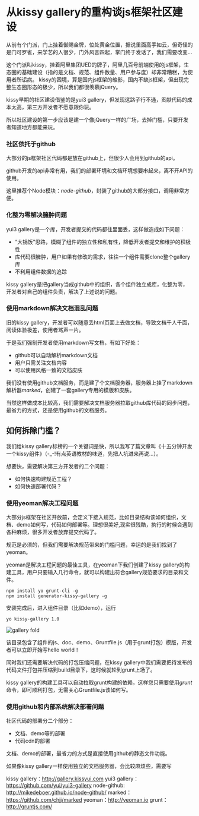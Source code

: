 # 从kissy gallery的重构谈js框架社区建设

从前有个门派，门上挂着御赐金牌，位处黄金位置，据说里面高手如云，但奇怪的是门可罗雀，来学艺的人很少，门外风言四起，掌门终于发话了，我们需要改变...

这个门派叫kissy，挂着阿里集团UED的牌子，阿里几百号前端使用的js框架，生态圈的基础建设（指的是文档、规范、组件数量、用户参与度）却非常糟糕，为使用者所诟病。
kissy的困境，算是国内js框架的缩影，国内不缺js框架，但出现完整生态圈形态的极少，所以我们都很羡慕jQuery。

kissy早期的社区建设借鉴的是yui3 gallery，但发现这路子行不通，贡献代码的成本太高，第三方开发者不愿意跟你玩。

所以社区建设的第一步应该是建一个像jQuery一样的广场，去掉门槛，只要开发者知道地方都能来玩。

### 社区依托于github

大部分的js框架社区代码都是放在github上，但很少人会用到github的api。

github开发的api非常有用，我们的部署环境和文档环境想要串起来，离不开API的使用。

这里推荐个Node模块：*node-github*，封装了github的大部分接口，调用非常方便。


### 化整为零解决臃肿问题

yui3 gallery是一个库，开发者提交的代码都往里面丢，这样做造成如下问题：

* “大锅饭”思路，模糊了组件的独立性和私有性，降低开发者提交和维护的积极性
* 库代码很臃肿，用户如果有修改的需求，往往一个组件需要clone整个gallery库
* 不利用组件数据的追踪

kissy gallery是把gallery当成github中的组织，各个组件独立成库，化整为零，开发者对自己的组件负责，解决了上述说的问题。

### 使用markdown解决文档混乱问题

旧的kissy gallery，开发者可以随意丢html页面上去做文档，导致文档千人千面，阅读体验极差，使用者骂声一片。

于是我们强制开发者使用markdown写文档，有如下好处：

* github可以自动解析markdown文档
* 用户只需关注文档内容
* 可以使用风格一致的文档皮肤

我们没有使用github文档服务，而是建了个文档服务器，服务器上挂了markdown解析器*marked*，创建了一套gallery专用的模版和皮肤。

当然这样做成本比较高，我们需要解决文档服务器拉取github库代码的同步问题，最省力的方式，还是使用github的文档服务。


## 如何拆除门槛？

我们给kissy gallery标榜的一个关键词是快，所以我写了篇文章叫《十五分钟开发一个kissy组件》（-_-!有点英语教材的味道，先把人坑进来再说...）。

想要快，需要解决第三方开发者的二个问题：

* 如何快速构建规范工程？
* 如何快速部署代码？

### 使用yeoman解决工程问题

大部分js框架在社区开放前，会定义下接入规范，比如目录结构该如何组织，文档、demo如何写，代码如何部署等。理想很美好,现实很残酷，执行的时候会遇到各种麻烦，很多开发者放弃提交代码了。

规范是必须的，但我们需要解决规范带来的门槛问题，幸运的是我们找到了yeoman。

yeoman是解决工程问题的最佳工具，在yeoman下我们创建了kissy gallery的构建工具，用户只要输入几行命令，就可以构建出符合gallery规范要求的目录和文件。

    npm install yo grunt-cli -g
    npm install generator-kissy-gallery -g

安装完成后，进入组件目录（比如demo），运行

    yo kissy-gallery 1.0

![gallery fold](http://s1.36ria.com/201305/4922/35448_o.png)

该目录包含了组件的js、doc、demo、Gruntfile.js（用于grunt打包）模版，开发者可以立即开始写hello world！

同时我们还需要解决代码的打包压缩问题，在kissy gallery中我们需要把待发布的代码文件打包并压缩到build目录下，这时候就轮到grunt上场了。

kissy gallery的构建工具可以自动拉取grunt构建的依赖，这样您只需要使用*grunt*命令，即可顺利打包，无需关心Gruntfile.js该如何写。

### 使用github和内部系统解决部署问题

社区代码的部署分二个部分：

* 文档、demo等的部署
* 代码cdn的部署

文档、demo的部署，最省力的方式是直接使用github的静态文件功能。

如果像kissy gallery一样使用独立的文档服务器，会比较麻烦些，需要写

kissy gallery：http://gallery.kissyui.com
yui3 gallery：https://github.com/yui/yui3-gallery
node-github: http://mikedeboer.github.io/node-github/
marked：https://github.com/chjj/marked
yeoman：http://yeoman.io
grunt：http://gruntjs.com/



